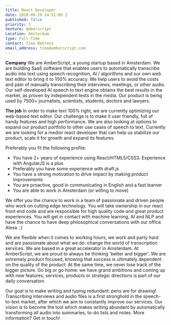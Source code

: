 ```yaml
---
title: React Developer
date: 2018-08-29 14:51:00 Z
published: false
priority: 1
Venture: Amberscript
Location: Amsterdam
type: Full-Time
contact: Timo Behrens
email_address: timo@amberscript.com
---
```


**Company**
We are AmberScript, a young startup based in Amsterdam. We are building SaaS software that
enables users to automatically transcribe audio into text using speech recognition, AI /
algorithms and our own web text editor to bring it to 100% accuracy. We help users to avoid
the costs and pain of manually transcribing their interviews, meetings, or other audio.
Our self-developed AI speech to text engine obtains the best results in the market, as proven
by independent tests in the media. Our product is being used by 7500+ journalists, scientists,
students, doctors and lawyers. 

**The job**
In order to make text 100% right, we are currently optimizing our web-based text editor. Our challenge is to make it user friendly, full of handy features and high performance. We are also looking at options to expand our product portfolio to other use cases of speech to text. Currently we are looking for a medior react developer that can help us stabilize our product, scale it for growth and expand its features. 

Preferably you fit the following profile:
- You have 2+ years of experience using React/HTML5/CSS3. Experience with AngularJS is a plus
- Preferably you have some experience with draft.js
- You have a strong motivation to drive impact by making product improvements
- You are proactive, good in communicating in English and a fast learner
- You are able to work in Amsterdam (or willing to move)

We offer you the chance to work in a team of passionate and driven people who work on cutting edge technology. You will take ownership in our react front end code and are responsible for high quality code and great product experiences. You will get in contact with machine learning, AI and NLP and have the chance to have deep philosophical conversations with our office Alexa. ;)

We are flexible when it comes to working hours, we work and party hard and are passionate about what we do: change the world of transcription services. We are based in a great accelerator in Amsterdam.
At AmberScript, we are proud to always be thinking 'better and bigger'. We are extremely product focused, knowing that success is ultimately dependent on the quality of the product. At the same time, we never lose track of the bigger picture. Go big or go home: we have grand ambitions and coming up with new features, services, products or strategic directions is part of our daily conversation.

Our goal is to make writing and typing redundant: pens are for drawing! Transcribing interviews and audio files is a first stronghold in the speech-to-text market, after which we aim to constantly improve our services. Our vision is to become the tool which makes writing abundant by automatically transforming all audio into summaries, to-do lists and notes. More information? Get in touch!
